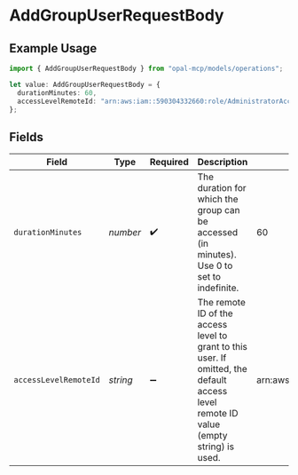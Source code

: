 # AddGroupUserRequestBody

## Example Usage

```typescript
import { AddGroupUserRequestBody } from "opal-mcp/models/operations";

let value: AddGroupUserRequestBody = {
  durationMinutes: 60,
  accessLevelRemoteId: "arn:aws:iam::590304332660:role/AdministratorAccess",
};
```

## Fields

| Field                                                                                                                                 | Type                                                                                                                                  | Required                                                                                                                              | Description                                                                                                                           | Example                                                                                                                               |
| ------------------------------------------------------------------------------------------------------------------------------------- | ------------------------------------------------------------------------------------------------------------------------------------- | ------------------------------------------------------------------------------------------------------------------------------------- | ------------------------------------------------------------------------------------------------------------------------------------- | ------------------------------------------------------------------------------------------------------------------------------------- |
| `durationMinutes`                                                                                                                     | *number*                                                                                                                              | :heavy_check_mark:                                                                                                                    | The duration for which the group can be accessed (in minutes). Use 0 to set to indefinite.                                            | 60                                                                                                                                    |
| `accessLevelRemoteId`                                                                                                                 | *string*                                                                                                                              | :heavy_minus_sign:                                                                                                                    | The remote ID of the access level to grant to this user. If omitted, the default access level remote ID value (empty string) is used. | arn:aws:iam::590304332660:role/AdministratorAccess                                                                                    |